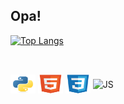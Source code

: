 ## Opa!
[![Top Langs](https://github-readme-stats.vercel.app/api/top-langs/?username=rafssunny)](https://github.com/rafssunny/github-readme-stats)
##
<div style="display: inline_block"><br>
  <img align="center" alt="Python" height="30" width="40" src="https://raw.githubusercontent.com/devicons/devicon/master/icons/python/python-original.svg">
  <img align="center" alt="HTML5" height="30" width="40" src="https://raw.githubusercontent.com/devicons/devicon/master/icons/html5/html5-original.svg">
  <img align="center" alt="CSS3" height="30" width="40" src="https://raw.githubusercontent.com/devicons/devicon/master/icons/css3/css3-original.svg">
  <img align='center' alt='JS' height='30' width='40' src="https://cdn.jsdelivr.net/gh/devicons/devicon@latest/icons/javascript/javascript-original.svg">
</div>



